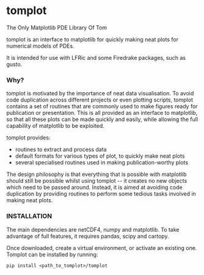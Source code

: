 # tomplot
The Only Matplotlib PDE Library Of Tom

tomplot is an interface to matplotlib for quickly making neat plots for
numerical models of PDEs.

It is intended for use with LFRic and some Firedrake packages, such as gusto.

### Why?

tomplot is motivated by the importance of neat data visualisation. To avoid code
duplication across different projects or even plotting scripts, tomplot contains
a set of routines that are commonly used to make figures ready for publication
or presentation. This is all provided as an interface to matplotlib, so that all
these plots can be made quickly and easily, while allowing the full capability
of matplotlib to be exploited.

tomplot provides:
- routines to extract and process data
- default formats for various types of plot, to quickly make neat plots
- several specialised routines used in making publication-worthy plots

The design philosophy is that everything that is possible with matplotlib should still be possible whilst using tomplot -- it creates no new objects which need to be passed around. Instead, it is aimed at avoiding code duplication by providing routines to perform some tedious tasks involved in making neat plots.

### INSTALLATION

The main dependencies are netCDF4, numpy and matplotlib. To take advantage of
full features, it requires pandas, scipy and cartopy.

Once downloaded, create a virtual environment, or activate an existing one.
Tomplot can be installed by running:
```
pip install <path_to_tomplot>/tomplot
```
